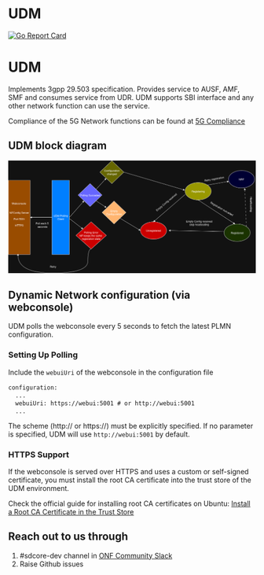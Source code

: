 # UDM
<!--
SPDX-FileCopyrightText: 2025 Canonical Ltd
SPDX-FileCopyrightText: 2021 Open Networking Foundation <info@opennetworking.org>
Copyright 2019 free5GC.org

SPDX-License-Identifier: Apache-2.0
-->
[![Go Report Card](https://goreportcard.com/badge/github.com/omec-project/udm)](https://goreportcard.com/report/github.com/omec-project/udm)

# UDM

Implements 3gpp 29.503 specification. Provides service to AUSF, AMF, SMF and
consumes service from UDR. UDM supports SBI interface and any other network
function can use the service.

Compliance of the 5G Network functions can be found at [5G Compliance](https://docs.sd-core.opennetworking.org/main/overview/3gpp-compliance-5g.html)

## UDM block diagram
![UDM Block Diagram](/docs/images/README-UDM.png)

## Dynamic Network configuration (via webconsole)

UDM polls the webconsole every 5 seconds to fetch the latest PLMN configuration.

### Setting Up Polling

Include the `webuiUri` of the webconsole in the configuration file
```
configuration:
  ...
  webuiUri: https://webui:5001 # or http://webui:5001
  ...
```
The scheme (http:// or https://) must be explicitly specified. If no parameter is specified,
UDM will use `http://webui:5001` by default.

### HTTPS Support

If the webconsole is served over HTTPS and uses a custom or self-signed certificate,
you must install the root CA certificate into the trust store of the UDM environment.

Check the official guide for installing root CA certificates on Ubuntu:
[Install a Root CA Certificate in the Trust Store](https://documentation.ubuntu.com/server/how-to/security/install-a-root-ca-certificate-in-the-trust-store/index.html)

## Reach out to us through

1. #sdcore-dev channel in [ONF Community Slack](https://onf-community.slack.com/)
2. Raise Github issues
